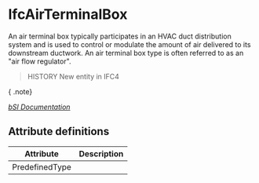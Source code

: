 IfcAirTerminalBox
=================
An air terminal box typically participates in an HVAC duct distribution system
and is used to control or modulate the amount of air delivered to its
downstream ductwork. An air terminal box type is often referred to as an "air
flow regulator".  
  
> HISTORY  New entity in IFC4  
  
{ .note}  
>  
[ _bSI
Documentation_](https://standards.buildingsmart.org/IFC/DEV/IFC4_2/FINAL/HTML/schema/ifchvacdomain/lexical/ifcairterminalbox.htm)


Attribute definitions
---------------------
| Attribute      | Description   |
|----------------|---------------|
| PredefinedType |               |

